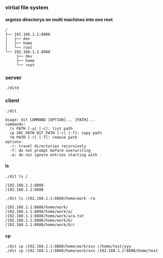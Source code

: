 ### virtial file system
#### orgnize directorys on multi machines into one root
```
/
├── 192.168.1.1:8888
│   ├── dev
│   ├── home
│   └── root
└── 192.168.1.2.8888
     ├── dev
     ├── home
     └── root
```

### server
```
./ditd
```


### client
```
./dit

Usage: dit COMMAND [OPTION]... [PATH]...
commands:
  ls PATH [-a] [-c]: list path
  cp SRC_PATH DST_PATH [-r] [-f]: copy path
  rm PATH [-r] [-f]: remove path
options:
  -r: travel directories recursively
  -f: do not prompt before overwriting
  -a: do not ignore entries starting with .
```

#### ls
```
./dit ls /

/192.168.1.1:8888
/192.168.1.2:8888
```

```
./dit ls /192.168.1.1:8888/home/work -ra

/192.168.1.1:8888/home/work/
/192.168.1.1:8888/home/work/a/
/192.168.1.1:8888/home/work/a/a.txt
/192.168.1.1:8888/home/work/b/
/192.168.1.1:8888/home/work/b/c
```

#### cp
```
./dit cp /192.168.1.1:8888/home/work/xxx //home/test/yyy
./dit cp /192.168.1.1:8888/home/work/xxx /192.168.1.2:8888/home/test
```

